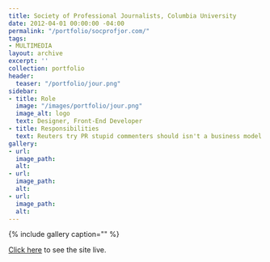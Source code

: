 ```yaml
---
title: Society of Professional Journalists, Columbia University
date: 2012-04-01 00:00:00 -04:00
permalink: "/portfolio/socprofjor.com/"
tags:
- MULTIMEDIA
layout: archive
excerpt: ''
collection: portfolio
header:
  teaser: "/portfolio/jour.png"
sidebar:
- title: Role
  image: "/images/portfolio/jour.png"
  image_alt: logo
  text: Designer, Front-End Developer
- title: Responsibilities
  text: Reuters try PR stupid commenters should isn't a business model
gallery:
- url: 
  image_path: 
  alt: 
- url: 
  image_path: 
  alt: 
- url: 
  image_path: 
  alt: 
---
```


{% include gallery caption="" %}

[Click here](http://spj.jrn.columbia.edu/) to see the site live.
